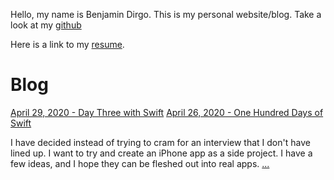 Hello, my name is Benjamin Dirgo. This is my personal website/blog. Take a look at my [github](https://github.com/bdirgo)

Here is a link to my [resume](./Benjamin_Dirgo_Resume_2020.pdf).

# Blog

[April 29, 2020 - Day Three with Swift](./blog/day-three-with-swift.md)
[April 26, 2020 - One Hundred Days of Swift](./blog/one-hundred-days-of-swift)

I have decided instead of trying to cram for an interview that I don't have lined up. I want to try and create an iPhone app as a side project. I have a few ideas, and I hope they can be fleshed out into real apps. [...](./blog/one-hundred-days-of-swift)